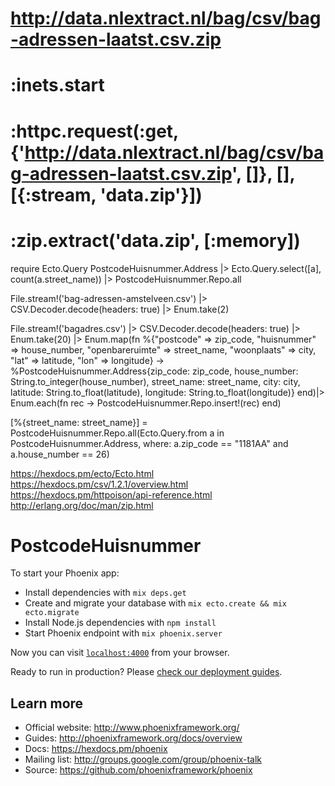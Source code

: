 # http://data.nlextract.nl/bag/csv/bag-adressen-laatst.csv.zip #

# :inets.start
# :httpc.request(:get, {'http://data.nlextract.nl/bag/csv/bag-adressen-laatst.csv.zip', []}, [], [{:stream, 'data.zip'}])
# :zip.extract('data.zip', [:memory])

require Ecto.Query
PostcodeHuisnummer.Address |> Ecto.Query.select([a], count(a.street_name)) |> PostcodeHuisnummer.Repo.all

File.stream!('bag-adressen-amstelveen.csv') |> CSV.Decoder.decode(headers: true) |> Enum.take(2)

File.stream!('bagadres.csv') |> CSV.Decoder.decode(headers: true) |>
Enum.take(20) |> Enum.map(fn %{"postcode" => zip_code, "huisnummer" =>
house_number, "openbareruimte" => street_name, "woonplaats" => city, "lat" =>
latitude, "lon" => longitude} -> %PostcodeHuisnummer.Address{zip_code:
zip_code, house_number: String.to_integer(house_number), street_name:
street_name, city: city, latitude: String.to_float(latitude), longitude:
String.to_float(longitude)} end)|> Enum.each(fn rec ->
PostcodeHuisnummer.Repo.insert!(rec) end)

[%{street_name: street_name}] = PostcodeHuisnummer.Repo.all(Ecto.Query.from a in PostcodeHuisnummer.Address, where: a.zip_code == "1181AA" and a.house_number == 26)

https://hexdocs.pm/ecto/Ecto.html
https://hexdocs.pm/csv/1.2.1/overview.html
https://hexdocs.pm/httpoison/api-reference.html
http://erlang.org/doc/man/zip.html

# PostcodeHuisnummer

To start your Phoenix app:

  * Install dependencies with `mix deps.get`
  * Create and migrate your database with `mix ecto.create && mix ecto.migrate`
  * Install Node.js dependencies with `npm install`
  * Start Phoenix endpoint with `mix phoenix.server`

Now you can visit [`localhost:4000`](http://localhost:4000) from your browser.

Ready to run in production? Please [check our deployment guides](http://www.phoenixframework.org/docs/deployment).

## Learn more

  * Official website: http://www.phoenixframework.org/
  * Guides: http://phoenixframework.org/docs/overview
  * Docs: https://hexdocs.pm/phoenix
  * Mailing list: http://groups.google.com/group/phoenix-talk
  * Source: https://github.com/phoenixframework/phoenix
